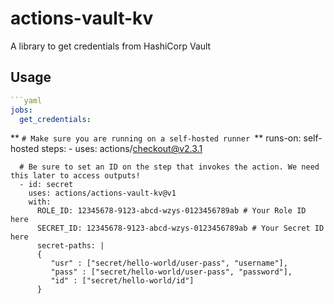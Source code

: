 # actions-vault-kv
A library to get credentials from HashiCorp Vault

## Usage
```yaml
```yaml
jobs:
  get_credentials:
```
 ** `# Make sure you are running on a self-hosted runner `**
    runs-on: self-hosted 
    steps:
      - uses: actions/checkout@v2.3.1
      
      # Be sure to set an ID on the step that invokes the action. We need this later to access outputs!
      - id: secret
        uses: actions/actions-vault-kv@v1
        with:
          ROLE_ID: 12345678-9123-abcd-wzys-0123456789ab # Your Role ID here
          SECRET_ID: 12345678-9123-abcd-wzys-0123456789ab # Your Secret ID here
          secret-paths: |
          {
             "usr" : ["secret/hello-world/user-pass", "username"],
             "pass" : ["secret/hello-world/user-pass", "password"],
             "id" : ["secret/hello-world/id"]
          }
```
